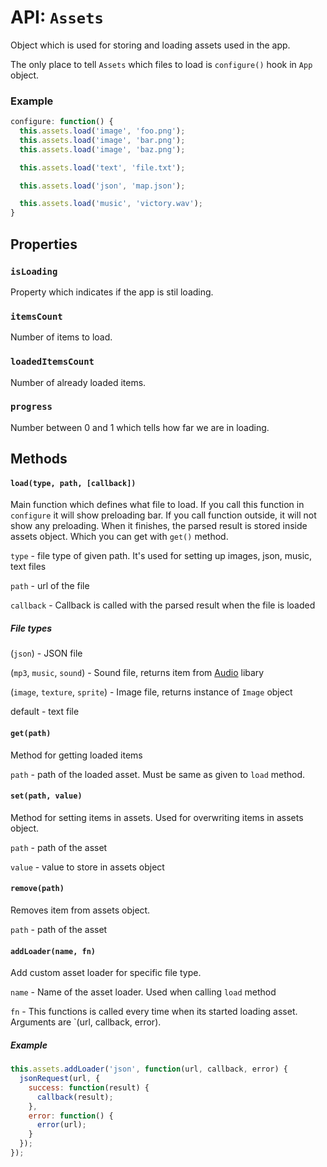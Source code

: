 # API: `Assets`

Object which is used for storing and loading assets used in the app.

The only place to tell `Assets` which files to load is `configure()` hook in `App` object.

### Example

```javascript
configure: function() {
  this.assets.load('image', 'foo.png');
  this.assets.load('image', 'bar.png');
  this.assets.load('image', 'baz.png');

  this.assets.load('text', 'file.txt');

  this.assets.load('json', 'map.json');

  this.assets.load('music', 'victory.wav');
}
```

Properties
----------

### `isLoading`

Property which indicates if the app is stil loading.

### `itemsCount`

Number of items to load.

### `loadedItemsCount`

Number of already loaded items.

### `progress`

Number between 0 and 1 which tells how far we are in loading.

Methods
-------

#### `load(type, path, [callback])`

Main function which defines what file to load. If you call this function in
`configure` it will show preloading bar. If you call function outside, it will
not show any preloading. When it finishes, the parsed result is stored inside
assets object. Which you can get with `get()` method.

`type` - file type of given path. It's used for setting up images, json, music, text files

`path` - url of the file

`callback` - Callback is called with the parsed result when the file is loaded

##### File types

(`json`) - JSON file

(`mp3`, `music`, `sound`) - Sound file, returns item from [Audio](https://github.com/jansedivy/potion-audio) libary

(`image`, `texture`, `sprite`) - Image file, returns instance of `Image` object

default - text file

#### `get(path)`

Method for getting loaded items

`path` - path of the loaded asset. Must be same as given to `load` method.

#### `set(path, value)`

Method for setting items in assets. Used for overwriting items in assets object.

`path` - path of the asset

`value` - value to store in assets object

#### `remove(path)`

Removes item from assets object.

`path` - path of the asset

#### `addLoader(name, fn)`

Add custom asset loader for specific file type.

`name` - Name of the asset loader. Used when calling `load` method

`fn` - This functions is called every time when its started loading asset. Arguments are `(url, callback, error).

##### Example

```javascript
this.assets.addLoader('json', function(url, callback, error) {
  jsonRequest(url, {
    success: function(result) {
      callback(result);
    },
    error: function() {
      error(url);
    }
  });
});
```
